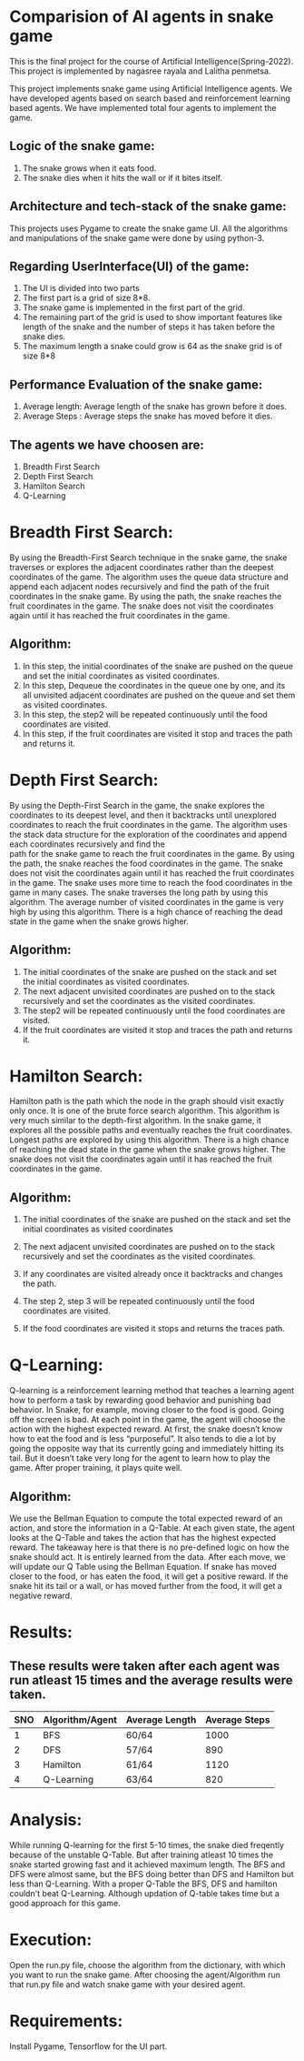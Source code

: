 # Comparision of AI agents in snake game

This is the final project for the course of Artificial Intelligence(Spring-2022). This project is implemented by nagasree rayala and Lalitha penmetsa.

This project implements snake game using Artificial Intelligence agents. We have developed agents based on search based and reinforcement learning based agents. We have implemented total four agents to implement the game.

## Logic of the snake game:
  1) The snake grows when it eats food.
  2) The snake dies when it hits the wall or if it bites itself.

## Architecture and tech-stack of the snake game:
  This projects uses Pygame to create the snake game UI. All the algorithms and manipulations of the   snake game were done by using python-3.

## Regarding UserInterface(UI) of the game:
  1) The UI is divided into two parts
  2) The first part is a grid of size 8*8.
  3) The snake game is implemented in the first part of the grid.
  4) The remaining part of the grid is used to show important features like length of the snake and        the number of steps it has taken before the snake dies.
  6) The maximum length a snake could grow is 64 as the snake grid is of size 8*8
 
## Performance Evaluation of the snake game:
  1) Average length: Average length of the snake has grown before it does.
  2) Average Steps : Average steps the snake has moved before it dies.

  
## The agents we have choosen are:
1) Breadth First Search
2) Depth First Search
3) Hamilton Search
4) Q-Learning

# Breadth First Search:
  By using the Breadth-First Search technique in the snake game, the snake traverses or explores the adjacent coordinates rather than the deepest coordinates of the game.
  The algorithm uses the queue data structure and append each adjacent nodes recursively and find the path of the fruit coordinates in the snake game. By using the path, the       snake reaches the fruit coordinates in the game. The snake does not visit the coordinates again until it has reached the fruit coordinates in the game.
  
  ## Algorithm:
  1) In this step, the initial coordinates of the snake are pushed on the
     queue and set the initial coordinates as visited coordinates.
  2) In this step, Dequeue the coordinates in the queue one by one, and
     its all unvisited adjacent coordinates are pushed on the queue and set them as visited coordinates.
  3) In this step, the step2 will be repeated continuously until the food coordinates are visited.
  4) In this step, if the fruit coordinates are visited it stop and traces the path and returns it.
  
# Depth First Search:
  By using the Depth-First Search in the game, the snake explores the coordinates to its deepest level, and then it backtracks until unexplored coordinates to reach the
  fruit coordinates in the game. The algorithm uses the stack data structure for the exploration of the coordinates and append each coordinates recursively and find the  
  path for the snake game to reach the fruit coordinates in the game. By using the path, the snake reaches the food coordinates in the game. The snake does not visit
  the coordinates again until it has reached the fruit coordinates in the game. The snake uses more time to reach the food coordinates in the game in many cases. The
  snake traverses the long path by using this algorithm. The average number of visited coordinates in the game is very high by using this algorithm. There is a high chance
  of reaching the dead state in the game when the snake grows higher.
  
  ## Algorithm:
   1) The initial coordinates of the snake are pushed on the stack and set  
      the initial coordinates as visited coordinates.
   2) The next adjacent unvisited coordinates are pushed on to the stack
       recursively and set the coordinates as the visited coordinates.
   3) The step2 will be repeated continuously until the food coordinates are
      visited.
   4) If the fruit coordinates are visited it stop and traces the path and
      returns it.


# Hamilton Search:
  Hamilton path is the path which the node in the graph should visit exactly only once. It is one of the brute force search algorithm. This algorithm is very much
  similar to the depth-first algorithm. In the snake game, it explores all the possible paths and eventually reaches the fruit coordinates. Longest paths are explored by
  using this algorithm. There is a high chance of reaching the dead state in the game when the snake grows higher. The snake does not visit the coordinates again until
  it has reached the fruit coordinates in the game.
 
 ## Algorithm:
   1) The initial coordinates of the snake are pushed on the stack 
            and set the initial coordinates as visited coordinates
   2) The next adjacent unvisited coordinates are pushed on to the stack
            recursively and set the coordinates as the visited coordinates.
   3) If any coordinates are visited already once it backtracks and changes
             the path.
   4) The step 2, step 3 will be repeated continuously until the food coordinates are visited.
   
   5) If the food coordinates are visited it stops and returns the traces path.
    
# Q-Learning:
  Q-learning is a reinforcement learning method that teaches a learning agent how to perform a task by rewarding good behavior and punishing bad behavior. In Snake, 
  for example, moving closer to the food is good. Going off the screen is bad. At each point in the game, the agent will choose the action with the highest expected reward.
  At first, the snake doesn’t know how to eat the food and is less “purposeful”. It also tends to die a lot by going the opposite way that 
  its currently going and immediately     hitting its tail. But it doesn’t take very long for the agent to learn how to play the game. After proper training, 
  it plays quite well. 
    
   ## Algorithm:
   We use the Bellman Equation to compute the total expected reward of an action, and store the information in a Q-Table.
   At each given state, the agent looks at the Q-Table and takes the action that has the highest expected reward. The takeaway here is that there is no 
   pre-defined logic on how the snake should act. It is entirely learned from the data. After each move, we will update our Q Table using the Bellman Equation. 
   If snake has moved closer to the food, or has eaten the food, it will get a positive reward. If the snake hit its tail or a wall, or has moved further from the food,
   it will get a negative reward.
    
# Results:
  ## These results were taken after each agent was run atleast 15 times and the average results were taken.
  
  | SNO | Algorithm/Agent       | Average Length  | Average Steps   | 
  | --- | --------------------  | --------------- |-----------------|
  | 1   | BFS                   | 60/64           |     1000        |
  | 2   | DFS                   | 57/64           |     890         |
  | 3   | Hamilton              | 61/64           |     1120        |
  | 4   | Q-Learning            | 63/64           |     820         |

# Analysis:
  While running Q-learning for the first 5-10 times, the snake died freqently because of the unstable Q-Table. But after training atleast 10 times the snake started growing fast
  and it achieved maximum length. The BFS and DFS were almost same, but the BFS doing better than DFS and Hamilton but less than Q-Learning. With a proper Q-Table 
  the BFS, DFS and hamilton couldn't beat Q-Learning. Although updation of Q-table takes time but a good approach for this game.
  

# Execution:
  Open the run.py file, choose the algorithm from the dictionary, with which you want to run the snake game. After choosing the agent/Algorithm run that run.py file and watch 
  snake game with your desired agent.
  

# Requirements:
  Install Pygame, Tensorflow for the UI part.











    
